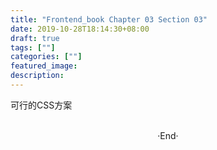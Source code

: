 ```yaml
---
title: "Frontend_book Chapter 03 Section 03"
date: 2019-10-28T18:14:30+08:00
draft: true
tags: [""]
categories: [""]
featured_image: 
description: 
---
```


可行的CSS方案

<br>

<center>  ·End·  </center>